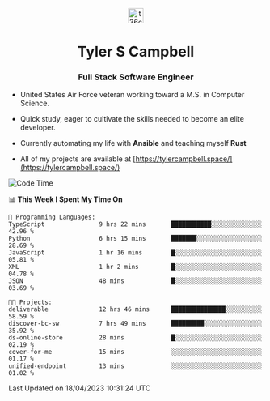 <p align="center">
<a href="https://www.linkedin.com/in/t36campbell" target="blank"><img align="center" src="https://ik.imagekit.io/t36campbell/Portfolio/linkedin.png.original_m8bbGgPh6.png" alt="t36campbell" height="30" width="30" /></a>
</p>
<h1 align="center">Tyler S Campbell</h1>
<h3 align="center">Full Stack Software Engineer</h3>

* United States Air Force veteran working toward a M.S. in Computer Science.

* Quick study, eager to cultivate the skills needed to become an elite developer.

* Currently automating my life with **Ansible** and teaching myself **Rust**

* All of my projects are available at [https://tylercampbell.space/](https://tylercampbell.space/)

<!--START_SECTION:waka-->
![Code Time](http://img.shields.io/badge/Code%20Time-2%2C401%20hrs%2045%20mins-blue)

📊 **This Week I Spent My Time On** 

```text
💬 Programming Languages: 
TypeScript               9 hrs 22 mins       ███████████░░░░░░░░░░░░░░   42.96 % 
Python                   6 hrs 15 mins       ███████░░░░░░░░░░░░░░░░░░   28.69 % 
JavaScript               1 hr 16 mins        █░░░░░░░░░░░░░░░░░░░░░░░░   05.81 % 
XML                      1 hr 2 mins         █░░░░░░░░░░░░░░░░░░░░░░░░   04.78 % 
JSON                     48 mins             █░░░░░░░░░░░░░░░░░░░░░░░░   03.69 % 

🐱‍💻 Projects: 
deliverable              12 hrs 46 mins      ███████████████░░░░░░░░░░   58.59 % 
discover-bc-sw           7 hrs 49 mins       █████████░░░░░░░░░░░░░░░░   35.92 % 
ds-online-store          28 mins             █░░░░░░░░░░░░░░░░░░░░░░░░   02.19 % 
cover-for-me             15 mins             ░░░░░░░░░░░░░░░░░░░░░░░░░   01.17 % 
unified-endpoint         13 mins             ░░░░░░░░░░░░░░░░░░░░░░░░░   01.02 % 
```


 Last Updated on 18/04/2023 10:31:24 UTC
<!--END_SECTION:waka-->
